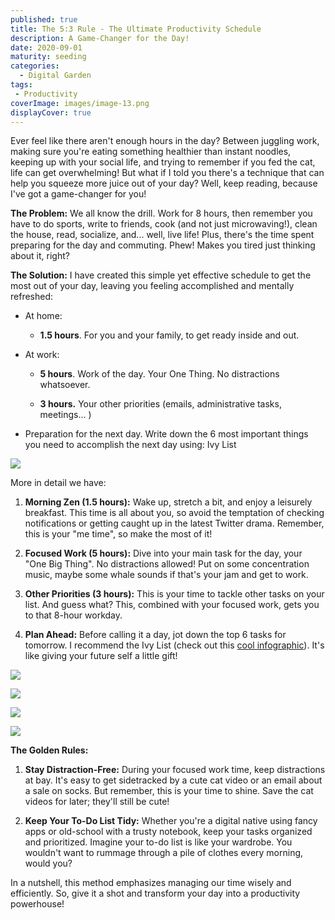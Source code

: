 ```yaml
---
published: true
title: The 5:3 Rule - The Ultimate Productivity Schedule
description: A Game-Changer for the Day!
date: 2020-09-01
maturity: seeding
categories:
  - Digital Garden
tags:
 - Productivity
coverImage: images/image-13.png
displayCover: true
---
```


Ever feel like there aren't enough hours in the day? Between juggling work, making sure you're eating something healthier than instant noodles, keeping up with your social life, and trying to remember if you fed the cat, life can get overwhelming! But what if I told you there's a technique that can help you squeeze more juice out of your day? Well, keep reading, because I've got a game-changer for you!

**The Problem:** We all know the drill. Work for 8 hours, then remember you have to do sports, write to friends, cook (and not just microwaving!), clean the house, read, socialize, and... well, live life! Plus, there's the time spent preparing for the day and commuting. Phew! Makes you tired just thinking about it, right?

**The Solution:** I have created this simple yet effective schedule to get the most out of your day, leaving you feeling accomplished and mentally refreshed:

- At home:
    - **1.5 hours**. For you and your family, to get ready inside and out.

- At work:
    - **5 hours**. Work of the day. Your One Thing. No distractions whatsoever.

    - **3 hours.** Your other priorities (emails, administrative tasks, meetings... )

- Preparation for the next day. Write down the 6 most important things you need to accomplish the next day using: Ivy List

![](./images/image-14.png)

More in detail we have:

1. **Morning Zen (1.5 hours):** Wake up, stretch a bit, and enjoy a leisurely breakfast. This time is all about you, so avoid the temptation of checking notifications or getting caught up in the latest Twitter drama. Remember, this is your "me time", so make the most of it!

2. **Focused Work (5 hours):** Dive into your main task for the day, your "One Big Thing". No distractions allowed! Put on some concentration music, maybe some whale sounds if that's your jam and get to work.

3. **Other Priorities (3 hours):** This is your time to tackle other tasks on your list. And guess what? This, combined with your focused work, gets you to that 8-hour workday.

4. **Plan Ahead:** Before calling it a day, jot down the top 6 tasks for tomorrow. I recommend the Ivy List (check out this [cool infographic](https://i.pinimg.com/736x/9f/31/b8/9f31b86a51b3dbfe438379187b4fae5c.jpg)). It's like giving your future self a little gift!

![](./images/image-12.png)

![](./images/image-11.png)

![](./images/image-15.png)

![](./images/image-13.png)

**The Golden Rules:**

1. **Stay Distraction-Free:** During your focused work time, keep distractions at bay. It's easy to get sidetracked by a cute cat video or an email about a sale on socks. But remember, this is your time to shine. Save the cat videos for later; they'll still be cute!

3. **Keep Your To-Do List Tidy:** Whether you're a digital native using fancy apps or old-school with a trusty notebook, keep your tasks organized and prioritized. Imagine your to-do list is like your wardrobe. You wouldn't want to rummage through a pile of clothes every morning, would you?

In a nutshell, this method emphasizes managing our time wisely and efficiently. So, give it a shot and transform your day into a productivity powerhouse!
